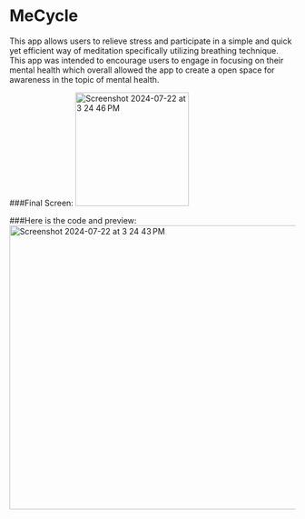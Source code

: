 # MeCycle
This app allows users to relieve stress and participate in a simple and quick yet efficient way of meditation specifically utilizing breathing technique. This app was intended to encourage users to engage in focusing on their mental health which overall allowed the app to create a open space for awareness in the topic of mental health. 




###Final Screen:
<img width="200" alt="Screenshot 2024-07-22 at 3 24 46 PM" src="https://github.com/user-attachments/assets/d5ba82cc-a4c9-4e66-b37a-a3e63f2fd848">




###Here is the code and preview:
<img height = "500" width="700" alt="Screenshot 2024-07-22 at 3 24 43 PM" src="https://github.com/user-attachments/assets/c12182dc-81e3-4c03-8534-0ac10bfb0ffc">
